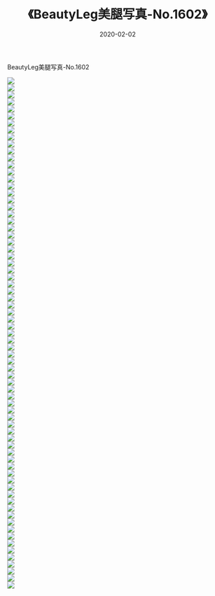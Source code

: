 ﻿---
layout: post
title:  《BeautyLeg美腿写真-No.1602》
date:   2020-02-02
img: http://img.660000.xyz/Sharelink/网络美图/2020/BeautyLeg美腿写真-No.1602/000.jpg
categories: [美女, 清纯, 唯美]
---

BeautyLeg美腿写真-No.1602

  ![](http://img.660000.xyz/Sharelink/网络美图/2020/BeautyLeg美腿写真-No.1602/001.jpg) <br> ![](http://img.660000.xyz/Sharelink/网络美图/2020/BeautyLeg美腿写真-No.1602/002.jpg) <br> ![](http://img.660000.xyz/Sharelink/网络美图/2020/BeautyLeg美腿写真-No.1602/003.jpg) <br> ![](http://img.660000.xyz/Sharelink/网络美图/2020/BeautyLeg美腿写真-No.1602/004.jpg) <br> ![](http://img.660000.xyz/Sharelink/网络美图/2020/BeautyLeg美腿写真-No.1602/005.jpg) <br> ![](http://img.660000.xyz/Sharelink/网络美图/2020/BeautyLeg美腿写真-No.1602/006.jpg) <br> ![](http://img.660000.xyz/Sharelink/网络美图/2020/BeautyLeg美腿写真-No.1602/007.jpg) <br> ![](http://img.660000.xyz/Sharelink/网络美图/2020/BeautyLeg美腿写真-No.1602/008.jpg) <br> ![](http://img.660000.xyz/Sharelink/网络美图/2020/BeautyLeg美腿写真-No.1602/009.jpg) <br> ![](http://img.660000.xyz/Sharelink/网络美图/2020/BeautyLeg美腿写真-No.1602/010.jpg) <br> ![](http://img.660000.xyz/Sharelink/网络美图/2020/BeautyLeg美腿写真-No.1602/011.jpg) <br> ![](http://img.660000.xyz/Sharelink/网络美图/2020/BeautyLeg美腿写真-No.1602/012.jpg) <br> ![](http://img.660000.xyz/Sharelink/网络美图/2020/BeautyLeg美腿写真-No.1602/013.jpg) <br> ![](http://img.660000.xyz/Sharelink/网络美图/2020/BeautyLeg美腿写真-No.1602/014.jpg) <br> ![](http://img.660000.xyz/Sharelink/网络美图/2020/BeautyLeg美腿写真-No.1602/015.jpg) <br> ![](http://img.660000.xyz/Sharelink/网络美图/2020/BeautyLeg美腿写真-No.1602/016.jpg) <br> ![](http://img.660000.xyz/Sharelink/网络美图/2020/BeautyLeg美腿写真-No.1602/017.jpg) <br> ![](http://img.660000.xyz/Sharelink/网络美图/2020/BeautyLeg美腿写真-No.1602/018.jpg) <br> ![](http://img.660000.xyz/Sharelink/网络美图/2020/BeautyLeg美腿写真-No.1602/019.jpg) <br> ![](http://img.660000.xyz/Sharelink/网络美图/2020/BeautyLeg美腿写真-No.1602/020.jpg) <br> ![](http://img.660000.xyz/Sharelink/网络美图/2020/BeautyLeg美腿写真-No.1602/021.jpg) <br> ![](http://img.660000.xyz/Sharelink/网络美图/2020/BeautyLeg美腿写真-No.1602/022.jpg) <br> ![](http://img.660000.xyz/Sharelink/网络美图/2020/BeautyLeg美腿写真-No.1602/023.jpg) <br> ![](http://img.660000.xyz/Sharelink/网络美图/2020/BeautyLeg美腿写真-No.1602/024.jpg) <br> ![](http://img.660000.xyz/Sharelink/网络美图/2020/BeautyLeg美腿写真-No.1602/025.jpg) <br> ![](http://img.660000.xyz/Sharelink/网络美图/2020/BeautyLeg美腿写真-No.1602/026.jpg) <br> ![](http://img.660000.xyz/Sharelink/网络美图/2020/BeautyLeg美腿写真-No.1602/027.jpg) <br> ![](http://img.660000.xyz/Sharelink/网络美图/2020/BeautyLeg美腿写真-No.1602/028.jpg) <br> ![](http://img.660000.xyz/Sharelink/网络美图/2020/BeautyLeg美腿写真-No.1602/029.jpg) <br> ![](http://img.660000.xyz/Sharelink/网络美图/2020/BeautyLeg美腿写真-No.1602/030.jpg) <br> ![](http://img.660000.xyz/Sharelink/网络美图/2020/BeautyLeg美腿写真-No.1602/031.jpg) <br> ![](http://img.660000.xyz/Sharelink/网络美图/2020/BeautyLeg美腿写真-No.1602/032.jpg) <br> ![](http://img.660000.xyz/Sharelink/网络美图/2020/BeautyLeg美腿写真-No.1602/033.jpg) <br> ![](http://img.660000.xyz/Sharelink/网络美图/2020/BeautyLeg美腿写真-No.1602/034.jpg) <br> ![](http://img.660000.xyz/Sharelink/网络美图/2020/BeautyLeg美腿写真-No.1602/035.jpg) <br> ![](http://img.660000.xyz/Sharelink/网络美图/2020/BeautyLeg美腿写真-No.1602/036.jpg) <br> ![](http://img.660000.xyz/Sharelink/网络美图/2020/BeautyLeg美腿写真-No.1602/037.jpg) <br> ![](http://img.660000.xyz/Sharelink/网络美图/2020/BeautyLeg美腿写真-No.1602/038.jpg) <br> ![](http://img.660000.xyz/Sharelink/网络美图/2020/BeautyLeg美腿写真-No.1602/039.jpg) <br> ![](http://img.660000.xyz/Sharelink/网络美图/2020/BeautyLeg美腿写真-No.1602/040.jpg) <br> ![](http://img.660000.xyz/Sharelink/网络美图/2020/BeautyLeg美腿写真-No.1602/041.jpg) <br> ![](http://img.660000.xyz/Sharelink/网络美图/2020/BeautyLeg美腿写真-No.1602/042.jpg) <br> ![](http://img.660000.xyz/Sharelink/网络美图/2020/BeautyLeg美腿写真-No.1602/043.jpg) <br> ![](http://img.660000.xyz/Sharelink/网络美图/2020/BeautyLeg美腿写真-No.1602/044.jpg) <br> ![](http://img.660000.xyz/Sharelink/网络美图/2020/BeautyLeg美腿写真-No.1602/045.jpg) <br> ![](http://img.660000.xyz/Sharelink/网络美图/2020/BeautyLeg美腿写真-No.1602/046.jpg) <br> ![](http://img.660000.xyz/Sharelink/网络美图/2020/BeautyLeg美腿写真-No.1602/047.jpg) <br> ![](http://img.660000.xyz/Sharelink/网络美图/2020/BeautyLeg美腿写真-No.1602/048.jpg) <br> ![](http://img.660000.xyz/Sharelink/网络美图/2020/BeautyLeg美腿写真-No.1602/049.jpg) <br> ![](http://img.660000.xyz/Sharelink/网络美图/2020/BeautyLeg美腿写真-No.1602/050.jpg) <br> ![](http://img.660000.xyz/Sharelink/网络美图/2020/BeautyLeg美腿写真-No.1602/051.jpg) <br> ![](http://img.660000.xyz/Sharelink/网络美图/2020/BeautyLeg美腿写真-No.1602/052.jpg) <br> ![](http://img.660000.xyz/Sharelink/网络美图/2020/BeautyLeg美腿写真-No.1602/053.jpg) <br> ![](http://img.660000.xyz/Sharelink/网络美图/2020/BeautyLeg美腿写真-No.1602/054.jpg) <br> ![](http://img.660000.xyz/Sharelink/网络美图/2020/BeautyLeg美腿写真-No.1602/055.jpg) <br> ![](http://img.660000.xyz/Sharelink/网络美图/2020/BeautyLeg美腿写真-No.1602/056.jpg) <br> ![](http://img.660000.xyz/Sharelink/网络美图/2020/BeautyLeg美腿写真-No.1602/057.jpg) <br> ![](http://img.660000.xyz/Sharelink/网络美图/2020/BeautyLeg美腿写真-No.1602/058.jpg) <br> ![](http://img.660000.xyz/Sharelink/网络美图/2020/BeautyLeg美腿写真-No.1602/059.jpg) <br> ![](http://img.660000.xyz/Sharelink/网络美图/2020/BeautyLeg美腿写真-No.1602/060.jpg) <br> ![](http://img.660000.xyz/Sharelink/网络美图/2020/BeautyLeg美腿写真-No.1602/061.jpg) <br> ![](http://img.660000.xyz/Sharelink/网络美图/2020/BeautyLeg美腿写真-No.1602/062.jpg) <br> ![](http://img.660000.xyz/Sharelink/网络美图/2020/BeautyLeg美腿写真-No.1602/063.jpg) <br> ![](http://img.660000.xyz/Sharelink/网络美图/2020/BeautyLeg美腿写真-No.1602/064.jpg) <br> ![](http://img.660000.xyz/Sharelink/网络美图/2020/BeautyLeg美腿写真-No.1602/065.jpg) <br> ![](http://img.660000.xyz/Sharelink/网络美图/2020/BeautyLeg美腿写真-No.1602/066.jpg) <br> ![](http://img.660000.xyz/Sharelink/网络美图/2020/BeautyLeg美腿写真-No.1602/067.jpg) <br> ![](http://img.660000.xyz/Sharelink/网络美图/2020/BeautyLeg美腿写真-No.1602/068.jpg) <br> ![](http://img.660000.xyz/Sharelink/网络美图/2020/BeautyLeg美腿写真-No.1602/069.jpg) <br> ![](http://img.660000.xyz/Sharelink/网络美图/2020/BeautyLeg美腿写真-No.1602/070.jpg) <br> ![](http://img.660000.xyz/Sharelink/网络美图/2020/BeautyLeg美腿写真-No.1602/071.jpg) <br> ![](http://img.660000.xyz/Sharelink/网络美图/2020/BeautyLeg美腿写真-No.1602/072.jpg) <br> ![](http://img.660000.xyz/Sharelink/网络美图/2020/BeautyLeg美腿写真-No.1602/073.jpg) <br>